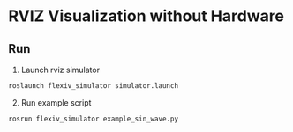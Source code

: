 # RVIZ Visualization without Hardware

## Run

1. Launch rviz simulator
```sh
roslaunch flexiv_simulator simulator.launch
```

2. Run example script
```sh
rosrun flexiv_simulator example_sin_wave.py
```

